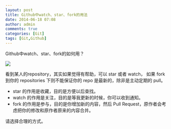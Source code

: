 ```yaml
---
layout: post
title: Github中watch、star、fork的用法
date: 2014-06-18 07:08
author: admin
comments: true
categories: [Git]
tags: [Git,Github]
---
```

  
Github中watch、star、fork的如何用？

<img src="http://d.hiphotos.bdimg.com/album/s%3D550%3Bq%3D90%3Bc%3Dxiangce%2C100%2C100/sign=09e046edca95d143de76e42643cbf33f/d833c895d143ad4b9a54ec2e80025aafa50f06e1.jpg?referer=6534140ab11c87018fa186d662a0&x=.jpg"/>

看到某人的repository，其实如果觉得有帮助，可以 star 或者 watch， 如果 fork 到你的 repositories 下则不能保证你的 repo 是最新的，除非是主动定期的 pull。

* star 的作用是收藏，目的是方便以后查找。
* watch 的作用是关注，目的是等我更新的时候，你可以收到通知。
* fork 的作用是参与，目的是你增加新的内容，然后 Pull Request，原作者会考虑把你的修改和原作者原来的内容合并。
 
请选择合理的方式。
